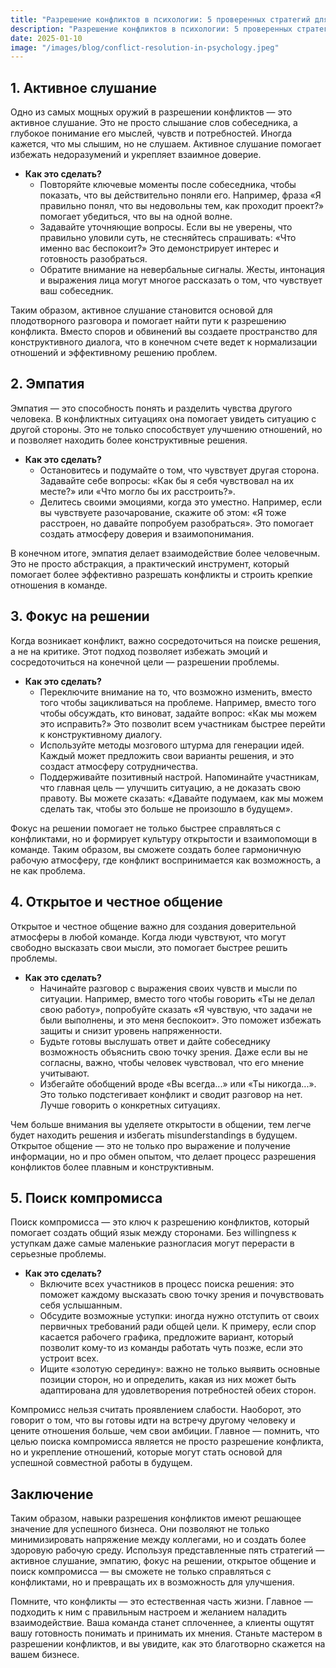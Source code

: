 ```yaml
---  
title: "Разрешение конфликтов в психологии: 5 проверенных стратегий для бизнеса"  
description: "Разрешение конфликтов в психологии: 5 проверенных стратегий для бизнеса"  
date: 2025-01-10
image: "/images/blog/conflict-resolution-in-psychology.jpeg" 
---
```


## 1. Активное слушание

Одно из самых мощных оружий в разрешении конфликтов — это активное слушание. Это не просто слышание слов собеседника, а глубокое понимание его мыслей, чувств и потребностей. Иногда кажется, что мы слышим, но не слушаем. Активное слушание помогает избежать недоразумений и укрепляет взаимное доверие.

- **Как это сделать?** 
  - Повторяйте ключевые моменты после собеседника, чтобы показать, что вы действительно поняли его. Например, фраза «Я правильно понял, что вы недовольны тем, как проходит проект?» помогает убедиться, что вы на одной волне.
  - Задавайте уточняющие вопросы. Если вы не уверены, что правильно уловили суть, не стесняйтесь спрашивать: «Что именно вас беспокоит?» Это демонстрирует интерес и готовность разобраться.
  - Обратите внимание на невербальные сигналы. Жесты, интонация и выражения лица могут многое рассказать о том, что чувствует ваш собеседник.

Таким образом, активное слушание становится основой для плодотворного разговора и помогает найти пути к разрешению конфликта. Вместо споров и обвинений вы создаете пространство для конструктивного диалога, что в конечном счете ведет к нормализации отношений и эффективному решению проблем.
## 2. Эмпатия

Эмпатия — это способность понять и разделить чувства другого человека. В конфликтных ситуациях она помогает увидеть ситуацию с другой стороны. Это не только способствует улучшению отношений, но и позволяет находить более конструктивные решения.

- **Как это сделать?**
  - Остановитесь и подумайте о том, что чувствует другая сторона. Задавайте себе вопросы: «Как бы я себя чувствовал на их месте?» или «Что могло бы их расстроить?».
  - Делитесь своими эмоциями, когда это уместно. Например, если вы чувствуете разочарование, скажите об этом: «Я тоже расстроен, но давайте попробуем разобраться». Это помогает создать атмосферу доверия и взаимопонимания.

В конечном итоге, эмпатия делает взаимодействие более человечным. Это не просто абстракция, а практический инструмент, который помогает более эффективно разрешать конфликты и строить крепкие отношения в команде.
## 3. Фокус на решении

Когда возникает конфликт, важно сосредоточиться на поиске решения, а не на критике. Этот подход позволяет избежать эмоций и сосредоточиться на конечной цели — разрешении проблемы.

- **Как это сделать?**
  - Переключите внимание на то, что возможно изменить, вместо того чтобы зацикливаться на проблеме. Например, вместо того чтобы обсуждать, кто виноват, задайте вопрос: «Как мы можем это исправить?» Это позволит всем участникам быстрее перейти к конструктивному диалогу.
  - Используйте методы мозгового штурма для генерации идей. Каждый может предложить свои варианты решения, и это создаст атмосферу сотрудничества.
  - Поддерживайте позитивный настрой. Напоминайте участникам, что главная цель — улучшить ситуацию, а не доказать свою правоту. Вы можете сказать: «Давайте подумаем, как мы можем сделать так, чтобы это больше не произошло в будущем».

Фокус на решении помогает не только быстрее справляться с конфликтами, но и формирует культуру открытости и взаимопомощи в команде. Таким образом, вы сможете создать более гармоничную рабочую атмосферу, где конфликт воспринимается как возможность, а не как проблема.
## 4. Открытое и честное общение

Открытое и честное общение важно для создания доверительной атмосферы в любой команде. Когда люди чувствуют, что могут свободно высказать свои мысли, это помогает быстрее решить проблемы.

- **Как это сделать?**
  - Начинайте разговор с выражения своих чувств и мысли по ситуации. Например, вместо того чтобы говорить «Ты не делал свою работу», попробуйте сказать «Я чувствую, что задачи не были выполнены, и это меня беспокоит». Это поможет избежать защиты и снизит уровень напряженности.
  - Будьте готовы выслушать ответ и дайте собеседнику возможность объяснить свою точку зрения. Даже если вы не согласны, важно, чтобы человек чувствовал, что его мнение учитывают.
  - Избегайте обобщений вроде «Вы всегда...» или «Ты никогда...». Это только подстегивает конфликт и сводит разговор на нет. Лучше говорить о конкретных ситуациях.

Чем больше внимания вы уделяете открытости в общении, тем легче будет находить решения и избегать misunderstandings в будущем. Открытое общение — это не только про выражение и получение информации, но и про обмен опытом, что делает процесс разрешения конфликтов более плавным и конструктивным.
## 5. Поиск компромисса

Поиск компромисса — это ключ к разрешению конфликтов, который помогает создать общий язык между сторонами. Без willingness к уступкам даже самые маленькие разногласия могут перерасти в серьезные проблемы. 

- **Как это сделать?**
  - Включите всех участников в процесс поиска решения: это поможет каждому высказать свою точку зрения и почувствовать себя услышанным.
  - Обсудите возможные уступки: иногда нужно отступить от своих первичных требований ради общей цели. К примеру, если спор касается рабочего графика, предложите вариант, который позволит кому-то из команды работать чуть позже, если это устроит всех. 
  - Ищите «золотую середину»: важно не только выявить основные позиции сторон, но и определить, какая из них может быть адаптирована для удовлетворения потребностей обеих сторон.

Компромисс нельзя считать проявлением слабости. Наоборот, это говорит о том, что вы готовы идти на встречу другому человеку и цените отношения больше, чем свои амбиции. Главное — помнить, что целью поиска компромисса является не просто разрешение конфликта, но и укрепление отношений, которые могут стать основой для успешной совместной работы в будущем.
## Заключение

Таким образом, навыки разрешения конфликтов имеют решающее значение для успешного бизнеса. Они позволяют не только минимизировать напряжение между коллегами, но и создать более здоровую рабочую среду. Используя представленные пять стратегий — активное слушание, эмпатию, фокус на решении, открытое общение и поиск компромисса — вы сможете не только справляться с конфликтами, но и превращать их в возможность для улучшения.

Помните, что конфликты — это естественная часть жизни. Главное — подходить к ним с правильным настроем и желанием наладить взаимодействие. Ваша команда станет сплоченнее, а клиенты ощутят вашу готовность понимать и принимать их мнения. Станьте мастером в разрешении конфликтов, и вы увидите, как это благотворно скажется на вашем бизнесе.